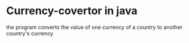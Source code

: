 # Currency-covertor in java
the program converts the value of one currency of a country to another country's currency
